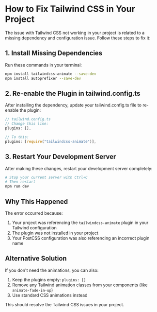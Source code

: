 # How to Fix Tailwind CSS in Your Project

The issue with Tailwind CSS not working in your project is related to a missing dependency and configuration issue. Follow these steps to fix it:

## 1. Install Missing Dependencies

Run these commands in your terminal:

```bash
npm install tailwindcss-animate --save-dev
npm install autoprefixer --save-dev
```

## 2. Re-enable the Plugin in tailwind.config.ts

After installing the dependency, update your tailwind.config.ts file to re-enable the plugin:

```typescript
// tailwind.config.ts
// Change this line:
plugins: [],

// To this:
plugins: [require("tailwindcss-animate")],
```

## 3. Restart Your Development Server

After making these changes, restart your development server completely:

```bash
# Stop your current server with Ctrl+C
# Then restart
npm run dev
```

## Why This Happened

The error occurred because:
1. Your project was referencing the `tailwindcss-animate` plugin in your Tailwind configuration
2. The plugin was not installed in your project
3. Your PostCSS configuration was also referencing an incorrect plugin name

## Alternative Solution

If you don't need the animations, you can also:
1. Keep the plugins empty: `plugins: []`
2. Remove any Tailwind animation classes from your components (like `animate-fade-in-up`)
3. Use standard CSS animations instead

This should resolve the Tailwind CSS issues in your project.

